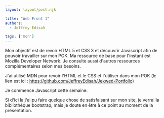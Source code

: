 ```yaml
---
layout: layout/post.njk

title: "Web Front 1"
authors:
  - Jeffrey Edisah

tags: ['mon']
---
```

<!-- début résumé -->

Mon objectif est de revoir HTML 5 et CSS 3 et découvrir Javascript afin de pouvoir travailler sur mon POK. Ma ressource de base pour l'instant est Mozilla Developer Network. Je consulte aussi d'autres ressources complémentaires selon mes besoins.

<!-- fin résumé -->

J'ai utilisé MDN pour revoir l'HTML et le CSS et l'utiliser dans mon POK (le lien est ici : https://github.com/JeffreyEdisah/Jekwed-Portfolio)

Je commence Javascript cette semaine.

Si d'ici là j'ai pu faire quelque chose de satisfaisant sur mon site, je verrai la bibliothèque bootstrap, mais je doute en être à ce point au moment de la présentation.


